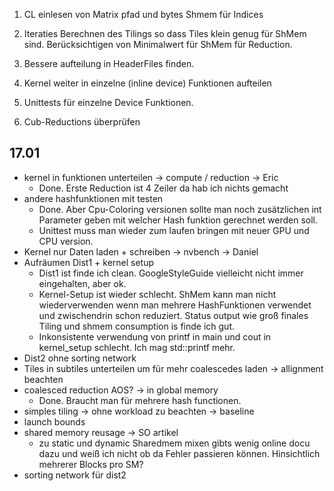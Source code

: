 1. CL einlesen von Matrix pfad und bytes Shmem für Indices

2. Iteraties Berechnen des Tilings so dass Tiles klein genug für ShMem sind.
    Berücksichtigen von Minimalwert für ShMem für Reduction.

3.  Bessere aufteilung in HeaderFiles finden.

4.  Kernel weiter in einzelne (inline device) Funktionen aufteilen

5. Unittests für einzelne Device Funktionen.

6. Cub-Reductions überprüfen


## 17.01
- kernel in funktionen unterteilen -> compute / reduction -> Eric
    - Done. Erste Reduction ist 4 Zeiler da hab ich nichts gemacht
- andere hashfunktionen mit testen
    - Done. Aber Cpu-Coloring versionen sollte man noch zusätzlichen int Parameter geben mit welcher Hash funktion gerechnet werden soll.
    - Unittest muss man wieder zum laufen bringen mit neuer GPU und CPU version.
- Kernel nur Daten laden + schreiben -> nvbench -> Daniel
- Aufräumen Dist1 + kernel setup
    - Dist1 ist finde ich clean. GoogleStyleGuide vielleicht nicht immer eingehalten, aber ok.
    - Kernel-Setup ist wieder schlecht. ShMem kann man nicht wiederverwenden wenn man mehrere HashFunktionen
    verwendet und zwischendrin schon reduziert. Status output wie groß finales Tiling und shmem consumption is
    finde ich gut.
    - Inkonsistente verwendung von printf in main und cout in kernel_setup schlecht. Ich mag std::printf mehr.
- Dist2 ohne sorting network
- Tiles in subtiles unterteilen um für mehr coalescedes laden -> allignment beachten
- coalesced reduction AOS? -> in global memory
    - Done. Braucht man für mehrere hash functionen.
- simples tiling -> ohne workload zu beachten -> baseline
- launch bounds
- shared memory reusage -> SO artikel
    - zu static und dynamic Sharedmem mixen gibts wenig online docu dazu und weiß ich nicht ob da Fehler passieren können. Hinsichtlich mehrerer Blocks pro SM?
- sorting network für dist2